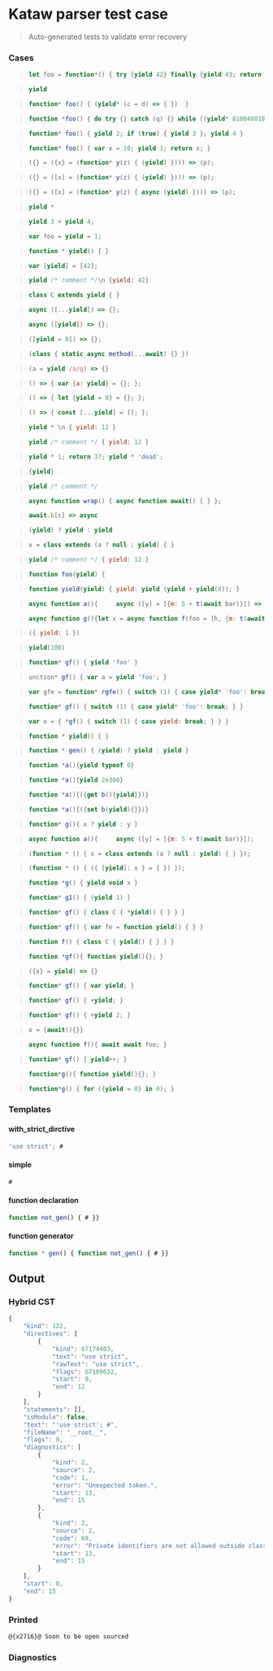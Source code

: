# Kataw parser test case

> Auto-generated tests to validate error recovery
>

### Cases

> `````js
> let foo = function*() { try {yield 42} finally {yield 43; return 13} };
> `````

> `````js
> yield
> `````

> `````js
> function* foo() { (yield* (c = d) => { })  }
> `````

> `````js
> function *foo() { do try {} catch (q) {} while ((yield* 810048018773152)); }
> `````

> `````js
> function* foo() { yield 2; if (true) { yield 3 }; yield 4 }
> `````

> `````js
> function* foo() { var x = 10; yield 1; return x; }
> `````

> `````js
> ({} = ({x} = (function* y(z) { (yield) }))) => (p);
> `````

> `````js
> ({} = ([x] = (function* y(z) { (yield) }))) => (p);
> `````

> `````js
> ({} = ([x] = (function* y(z) { async (yield) }))) => (p);
> `````

> `````js
> yield *
> `````

> `````js
> yield 3 + yield 4;
> `````

> `````js
> var foo = yield = 1;
> `````

> `````js
> function * yield() { }
> `````

> `````js
> var [yield] = [42];
> `````

> `````js
> yield /* comment */\n {yield: 42}
> `````

> `````js
> class C extends yield { }
> `````

> `````js
> async ([...yield]) => {};
> `````

> `````js
> async ([yield]) => {};
> `````

> `````js
> ([yield = 0]) => {};
> `````

> `````js
> (class { static async method(...await) {} })
> `````

> `````js
> (a = yield /a/g) => {}
> `````

> `````js
> () => { var {a: yield} = {}; };
> `````

> `````js
> () => { let {yield = 0} = {}; };
> `````

> `````js
> () => { const [...yield] = []; };
> `````

> `````js
> yield * \n { yield: 12 }
> `````

> `````js
> yield /* comment */ { yield: 12 }
> `````

> `````js
> yield * 1; return 37; yield * 'dead';
> `````

> `````js
> {yield}
> `````

> `````js
> yield /* comment */
> `````

> `````js
> async function wrap() { async function await() { } };
> `````

> `````js
> await.b[c] => async
> `````

> `````js
> (yield) ? yield : yield
> `````

> `````js
> x = class extends (a ? null : yield) { }
> `````

> `````js
> yield /* comment */ { yield: 12 }
> `````

> `````js
> function foo(yield) {
> `````

> `````js
> function yield(yield) { yield: yield (yield + yield(0)); }
> `````

> `````js
> async function a(){     async ([y] = [{m: 5 + t(await bar)}]) => {}     }
> `````

> `````js
> async function g(){let x = async function f(foo = [h, {m: t(await bar)}]){}    }
> `````

> `````js
> ({ yield: 1 })
> `````

> `````js
> yield(100)
> `````

> `````js
> function* gf() { yield 'foo' }
> `````

> `````js
> unction* gf() { var a = yield 'foo'; }
> `````

> `````js
> var gfe = function* rgfe() { switch (1) { case yield* 'foo': break; } }
> `````

> `````js
> function* gf() { switch (1) { case yield* 'foo': break; } }
> `````

> `````js
> var o = { *gf() { switch (1) { case yield: break; } } }
> `````

> `````js
> function * yield() { }
> `````

> `````js
> function * gen() { (yield) ? yield : yield }
> `````

> `````js
> function *a(){yield typeof 0}
> `````

> `````js
> function *a(){yield 2e308}
> `````

> `````js
> function *a(){({get b(){yield}})}
> `````

> `````js
> function *a(){({set b(yield){}})}
> `````

> `````js
> function* g(){ x ? yield : y }
> `````

> `````js
> async function a(){     async ([y] = [{m: 5 + t(await bar)}]);     }
> `````

> `````js
> (function * () { x = class extends (a ? null : yield) { } });
> `````

> `````js
> (function * () { ({ [yield]: x } = { }) });
> `````

> `````js
> function *g() { yield void x }
> `````

> `````js
> function* g1() { (yield 1) }
> `````

> `````js
> function* gf() { class C { *yield() { } } }
> `````

> `````js
> function* gf() { var fe = function yield() { } }
> `````

> `````js
> function f() { class C { yield() { } } }
> `````

> `````js
> function *gf(){ function yield(){}; }
> `````

> `````js
> ({x} = yield) => {}
> `````

> `````js
> function* gf() { var yield; }
> `````

> `````js
> function* gf() { +yield; }
> `````

> `````js
> function* gf() { +yield 2; }
> `````

> `````js
> o = {await(){}}
> `````

> `````js
> async function f(){ await await foo; }
> `````

> `````js
> function* gf() { yield++; }
> `````

> `````js
> function*g(){ function yield(){}; }
> `````

> `````js
> function*g() { for ({yield = 0} in 0); }
> `````

### Templates

#### with_strict_dirctive

`````js
'use strict'; #
`````

#### simple

`````js
#
`````

#### function declaration

`````js
function not_gen() { # }}
`````

#### function generator

`````js
function * gen() { function not_gen() { # }}
`````

## Output

### Hybrid CST

```javascript
{
    "kind": 122,
    "directives": [
        {
            "kind": 67174403,
            "text": "use strict",
            "rawText": "use strict",
            "flags": 67109632,
            "start": 0,
            "end": 12
        }
    ],
    "statements": [],
    "isModule": false,
    "text": "'use strict'; #",
    "fileName": "__root__",
    "flags": 0,
    "diagnostics": [
        {
            "kind": 2,
            "source": 2,
            "code": 1,
            "error": "Unexpected token.",
            "start": 13,
            "end": 15
        },
        {
            "kind": 2,
            "source": 2,
            "code": 69,
            "error": "Private identifiers are not allowed outside class_bodies",
            "start": 13,
            "end": 15
        }
    ],
    "start": 0,
    "end": 15
}
```

### Printed

```javascript
@{x2716}@ Soon to be open sourced
```

### Diagnostics

```javascript

```

